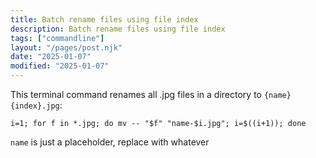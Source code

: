 ```yaml
---
title: Batch rename files using file index
description: Batch rename files using file index
tags: ["commandline"]
layout: "/pages/post.njk"
date: "2025-01-07"
modified: "2025-01-07"
---
```


This terminal command renames all .jpg files in a directory to `{name}{index}.jpg`:

```console
i=1; for f in *.jpg; do mv -- "$f" "name-$i.jpg"; i=$((i+1)); done
```

`name` is just a placeholder, replace with whatever

